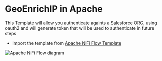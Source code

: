 # GeoEnrichIP in Apache

This Template will allow you authenticate againts a Salesforce ORG, using oauth2 and will generate token that will be used to authenticate in future steps
- Import the template from [Apache NiFi Flow Template](https://github.com/AODBA/AO-NiFi-Resources/NiFi_Salesforce/Extract_Salesforce_Metrics/Extract_Salesforce_Metrics.xml)


![Apache NiFi Flow diagram](https://github.com/AODBA/AO-NiFi-Resources/NiFi_Salesforce/Extract_Salesforce_Metrics/imgs/Extract_Salesforce_Metrics.png)

